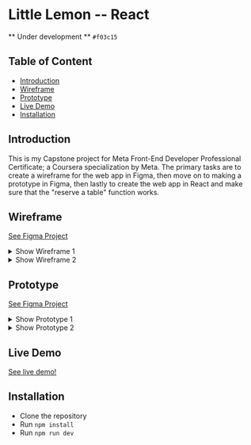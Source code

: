 # Little Lemon -- React
** Under development ** `#f03c15`

## Table of Content

- [Introduction](#introduction)
- [Wireframe](#wireframe)
- [Prototype](#prototype)
- [Live Demo](#live-demo)
- [Installation](#installation)

## Introduction

This is my Capstone project for Meta Front-End Developer Professional Certificate; a Coursera specialization by Meta.
The primary tasks are to create a wireframe for the web app in Figma, then move on to making a prototype in Figma, then lastly to create the web app in React and make sure that the "reserve a table" function works.

## Wireframe

[See Figma Project](https://www.figma.com/file/rMigo5sfb9XEgWB9X1QGeJ/Capstone-project?type=design&node-id=0%3A1&mode=design&t=6ZzyyeuhaVgxAmig-1)

<details>

<summary>Show Wireframe 1</summary>

![wireframe-home](./readmeAssets/wireframe/HOME.png)

</details> <details>

<summary>Show Wireframe 2</summary>

![wireframe-reservations](./readmeAssets/wireframe/RESERVATION.png)

</details>

## Prototype

[See Figma Project](https://www.figma.com/file/rMigo5sfb9XEgWB9X1QGeJ/Capstone-project?type=design&node-id=51%3A169&mode=design&t=gdwTriMun9hFfETd-1)

<details>

<summary>Show Prototype 1</summary>

![wireframe-reservations](./readmeAssets/prototype/HOME.png)

</details> <details>

<summary>Show Prototype 2</summary>

![wireframe-reservations](./readmeAssets/prototype/RESERVATION.png)

</details>

## Live Demo

[See live demo!](https://ludvigalmvaang.github.io/little-lemon-react/)

## Installation

- Clone the repository
- Run `npm install`
- Run `npm run dev`